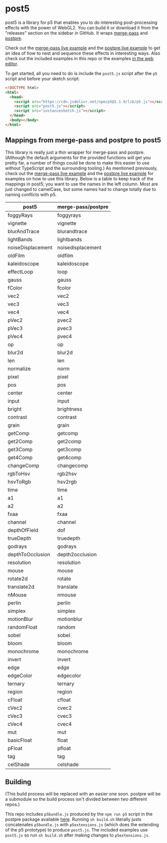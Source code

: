 # post5

post5 is a library for p5 that enables you to do interesting post-processing
effects with the power of WebGL2. You can build it or download it from the
"releases" section on the sidebar in GitHub. It wraps
[merge-pass](https://github.com/bandaloo/merge-pass) and
[postpre](https://github.com/bandaloo/postpre).

Check out the
[merge-pass live example](https://www.bandaloo.fun/merge-pass/example.html)
and the [postpre live example](https://www.bandaloo.fun/postpre/example.html)
to get an idea of how to nest and sequence these effects in interesting ways.
Also check out the included examples in this repo or the examples
[in the web editor](https://editor.p5js.org/bandaloo/collections/KKmpKHP-V).

To get started, all you need to do is include the `post5.js` script after
the `p5` script and before your sketch script:

```html
<!DOCTYPE html>
<html>
  <head>
    <script src="https://cdn.jsdelivr.net/npm/p5@1.1.9/lib/p5.js"></script>
    <script src="post5.js"></script>
    <script src="instancesketch.js"></script>
  </head>
  <body></body>
</html>
```

## Mappings from merge-pass and postpre to post5

This library is really just a thin wrapper for merge-pass and postpre.
(Although the default arguments for the provided functions will get you
pretty far, a number of things could be done to make this easier to use
without TypeScript and the surrounding tooling.) As mentioned previously,
check out the
[merge-pass live example](https://www.bandaloo.fun/merge-pass/example.html)
and the [postpre live example](https://www.bandaloo.fun/postpre/example.html)
for examples on how to use this library. Below is a table to keep track of
the mappings in post5; you want to use the names in the left column. Most are
just changed to camelCase, but some names had to change totally due to naming
conflicts with p5.

| post5             | merge-pass/postpre |
| ----------------- | ------------------ |
| foggyRays         | foggyrays          |
| vignette          | vignette           |
| blurAndTrace      | blurandtrace       |
| lightBands        | lightbands         |
| noiseDisplacement | noisedisplacement  |
| oldFilm           | oldfilm            |
| kaleidoscope      | kaleidoscope       |
| effectLoop        | loop               |
| gauss             | gauss              |
| fColor            | fcolor             |
| vec2              | vec2               |
| vec3              | vec3               |
| vec4              | vec4               |
| pVec2             | pvec2              |
| pVec3             | pvec3              |
| pVec4             | pvec4              |
| op                | op                 |
| blur2d            | blur2d             |
| len               | len                |
| normalize         | norm               |
| pixel             | pixel              |
| pos               | pos                |
| center            | center             |
| input             | input              |
| bright            | brightness         |
| contrast          | contrast           |
| grain             | grain              |
| getComp           | getcomp            |
| get2Comp          | get2comp           |
| get3Comp          | get3comp           |
| get4Comp          | get4comp           |
| changeComp        | changecomp         |
| rgbToHsv          | rgb2hsv            |
| hsvToRgb          | hsv2rgb            |
| time              | time               |
| a1                | a1                 |
| a2                | a2                 |
| fxaa              | fxaa               |
| channel           | channel            |
| depthOfField      | dof                |
| trueDepth         | truedepth          |
| godrays           | godrays            |
| depthToOcclusion  | depth2occlusion    |
| resolution        | resolution         |
| mouse             | mouse              |
| rotate2d          | rotate             |
| translate2d       | translate          |
| nMouse            | nmouse             |
| perlin            | perlin             |
| simplex           | simplex            |
| motionBlur        | motionblur         |
| randomFloat       | random             |
| sobel             | sobel              |
| bloom             | bloom              |
| monochrome        | monochrome         |
| invert            | invert             |
| edge              | edge               |
| edgeColor         | edgecolor          |
| ternary           | ternary            |
| region            | region             |
| cFloat            | cfloat             |
| cVec2             | cvec2              |
| cVec3             | cvec3              |
| cVec4             | cvec4              |
| mut               | mut                |
| basicFloat        | float              |
| pFloat            | pfloat             |
| tag               | tag                |
| celShade          | celshade           |

## Building

(This build process will be replaced with an easier one soon. postpre will be
a submodule so the build process isn't divided between two different repos.)

This repo includes `p5bundle.js` produced by the `npm run p5` script in the
postpre package available [here](https://github.com/bandaloo/postpre).
Running `sh build.sh` literally justs concatenates `p5bundle.js` with
`p5extensions.js` (which does the extending of the p5 prototype) to produce
`post5.js`. The included examples use `post5.js` so run `sh build.sh` after
making changes to `p5extensions.js`.
